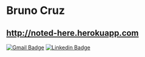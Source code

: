 # Bruno Cruz
## http://noted-here.herokuapp.com
[![Gmail Badge](https://img.shields.io/badge/-Gmail-c14438?style=flat-square&logo=Gmail&logoColor=white&link=mailto:brunnuscz@gmail.com)](mailto:brunnuscz@gmail.com)
[![Linkedin Badge](https://img.shields.io/badge/-LinkedIn-blue?style=flat-square&logo=Linkedin&logoColor=white&link=https://www.linkedin.com/in/brunnu-sc/)](https://www.linkedin.com/in/brunnu-sc/)

